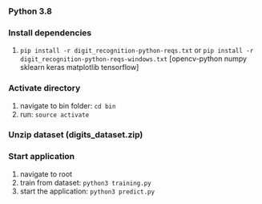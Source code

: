 ### Python 3.8

### Install dependencies
1. `pip install -r digit_recognition-python-reqs.txt` or `pip install -r digit_recognition-python-reqs-windows.txt`
[opencv-python numpy sklearn keras matplotlib tensorflow]

### Activate directory
1. navigate to bin folder: `cd bin`
1. run: `source activate`

### Unzip dataset (digits_dataset.zip)

### Start application
1. navigate to root
1. train from dataset: `python3 training.py`
1. start the application: `python3 predict.py`
